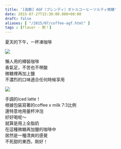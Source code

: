 ```yaml
---
title: '[高馡] AGF〈ブレンディ〉ボトルコーヒーソルティ微糖'
date: 2015-07-27T15:30:00.000+08:00
draft: false
aliases: [ "/2015/07/coffee-agf.html" ]
tags : [flavor - 飲！]
---
```


夏天的下午，一杯凍咖啡  

![](/images/agfblendy.jpg)

懶人用的樽裝咖啡  
香氣足，不苦也不帶酸  
微糖裡再加上鹽  
不濃烈的口味適合任何時候享用  

![](/images/agfblendy1.jpg)

手調的iced latte！  
根據包裝寫著的coffee x milk 7:3比例  
還特意地用量杯沖泡  
好好喝呢～  
就算是用上全脂奶  
在這種微糖再加鹽的咖啡中  
居然是一種清爽的感覺  
不死甜的東西，剛好！
